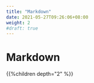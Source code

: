 ```yaml
---
title: "Markdown"
date: 2021-05-27T09:26:06+08:00
weight: 2
#draft: true
---
```



# Markdown

{{%children  depth="2" %}}
